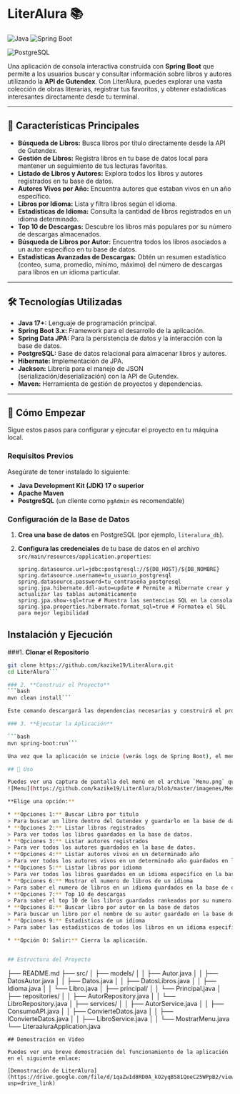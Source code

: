 # LiterAlura 📚

![Java](https://img.shields.io/badge/Java-ED8B00?style=for-the-badge&logo=openjdk&logoColor=white)
![Spring Boot](https://img.shields.io/badge/Spring_Boot-F2F4F9?style=for-the-badge&logo=spring-boot)

![PostgreSQL](https://img.shields.io/badge/PostgreSQL-316192?style=for-the-badge&logo=postgresql&logoColor=white)


Una aplicación de consola interactiva construida con **Spring Boot** que permite a los usuarios buscar y consultar información sobre libros y autores utilizando la **API de Gutendex**. Con LiterAlura, puedes explorar una vasta colección de obras literarias, registrar tus favoritos, y obtener estadísticas interesantes directamente desde tu terminal.

---

## 🌟 Características Principales

* **Búsqueda de Libros:** Busca libros por título directamente desde la API de Gutendex.
* **Gestión de Libros:** Registra libros en tu base de datos local para mantener un seguimiento de tus lecturas favoritas.
* **Listado de Libros y Autores:** Explora todos los libros y autores registrados en tu base de datos.
* **Autores Vivos por Año:** Encuentra autores que estaban vivos en un año específico.
* **Libros por Idioma:** Lista y filtra libros según el idioma.
* **Estadísticas de Idioma:** Consulta la cantidad de libros registrados en un idioma determinado.
* **Top 10 de Descargas:** Descubre los libros más populares por su número de descargas almacenados.
* **Búsqueda de Libros por Autor:** Encuentra todos los libros asociados a un autor específico en tu base de datos.
* **Estadísticas Avanzadas de Descargas:** Obtén un resumen estadístico (conteo, suma, promedio, mínimo, máximo) del número de descargas para libros en un idioma particular.

---

## 🛠️ Tecnologías Utilizadas

* **Java 17+:** Lenguaje de programación principal.
* **Spring Boot 3.x:** Framework para el desarrollo de la aplicación.
* **Spring Data JPA:** Para la persistencia de datos y la interacción con la base de datos.
* **PostgreSQL:** Base de datos relacional para almacenar libros y autores.
* **Hibernate:** Implementación de JPA.
* **Jackson:** Librería para el manejo de JSON (serialización/deserialización) con la API de Gutendex.
* **Maven:** Herramienta de gestión de proyectos y dependencias.
---

## 🚀 Cómo Empezar

Sigue estos pasos para configurar y ejecutar el proyecto en tu máquina local.

### **Requisitos Previos**

Asegúrate de tener instalado lo siguiente:

* **Java Development Kit (JDK) 17 o superior**
* **Apache Maven**
* **PostgreSQL** (un cliente como `pgAdmin` es recomendable)

### **Configuración de la Base de Datos**

1.  **Crea una base de datos** en PostgreSQL (por ejemplo, `literalura_db`).
2.  **Configura las credenciales** de tu base de datos en el archivo `src/main/resources/application.properties`:

    ```properties
    spring.datasource.url=jdbc:postgresql://${DB_HOST}/${DB_NOMBRE}
    spring.datasource.username=tu_usuario_postgresql
    spring.datasource.password=tu_contraseña_postgresql
    spring.jpa.hibernate.ddl-auto=update # Permite a Hibernate crear y actualizar las tablas automáticamente
    spring.jpa.show-sql=true # Muestra las sentencias SQL en la consola
    spring.jpa.properties.hibernate.format_sql=true # Formatea el SQL para mejor legibilidad
    ```

## Instalación y Ejecución

###1. **Clonar el Repositorio**

```bash
git clone https://github.com/kazike19/LiterAlura.git
cd LiterAlura```

### 2. **Construir el Proyecto**
```bash
mvn clean install```

Este comando descargará las dependencias necesarias y construirá el proyecto.

### 3. **Ejecutar la Aplicación**

```bash
mvn spring-boot:run```

Una vez que la aplicación se inicie (verás logs de Spring Boot), el menú principal de LiterAlura aparecerá en la consola, listo para que interactúes con él.

## 📖 Uso

Puedes ver una captura de pantalla del menú en el archivo `Menu.png` que se encuentra en la raíz del repositorio.
![Menu](https://github.com/kazike19/LiterAlura/blob/master/imagenes/Menu.png)

**Elige una opción:**

* **Opciones 1:** Buscar Libro por titulo 
> Para buscar un libro dentro del Gutendex y guardarlo en la base de datos.
* **Opciones 2:** Listar libros registrados
> Para ver todos los libros guardados en la base de datos.
* **Opciones 3:** Listar autores registrados
> Para ver todos los autores guardados en la base de datos.
* **Opciones 4:** Listar autores vivos en un determinado año
> Para ver todos los autores vivos en un determinado año guardados en la base de datos.
* **Opciones 5:** Listar libros por idioma
> Para ver todos los libros guardados en un idioma especifico en la base de datos.
* **Opciones 6:** Mostrar el numero de libros de un idioma
> Para saber el numero de libros en un idioma guardados en la base de datos.
* **Opciones 7:** Top 10 de descargas
> Para saber el top 10 de los libros guardados rankeados por su numero de descargas.
* **Opciones 8:** Buscar libro por autor en la base de datos
> Para buscar un libro por el nombre de su autor guardado en la base de datos.
* **Opciones 9:** Estadisticas de un idioma
> Para saber las estadisticas de todos los libros en un idioma especifico.

* **Opción 0: Salir:** Cierra la aplicación.


## Estructura del Proyecto
```
├── README.md
├── src/
│   ├── models/
│   │   ├── Autor.java
│   │   ├── DatosAutor.java
│   │   ├── Datos.java
│   │   ├── DatosLibros.java
│   │   ├── Idioma.java
│   │   └── Libro.java
│   ├── principal/
│   │   └── Principal.java
│   ├── repositories/
│   │   ├── AutorRepository.java
│   │   └── LibroRepository.java
│   ├── services/
│   │   ├── AutorService.java
│   │   ├── ConsumoAPI.java
│   │   ├── ConvierteDatos.java
│   │   ├── IConvierteDatos.java
│   │   ├── LibroService.java
│   │   └── MostrarMenu.java
└── LiteraaluraApplication.java
```
## Demostración en Video

Puedes ver una breve demostración del funcionamiento de la aplicación en el siguiente enlace:

[Demostración de LiterAlura](https://drive.google.com/file/d/1qaZwId8RD0A_kO2yqBS81QoeC25WPpB2/view?usp=drive_link)

